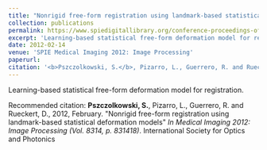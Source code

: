 ```yaml
---
title: "Nonrigid free-form registration using landmark-based statistical deformation models"
collection: publications
permalink: https://www.spiedigitallibrary.org/conference-proceedings-of-spie/8314/831418/Nonrigid-free-form-registration-using-landmark-based-statistical-deformation-models/10.1117/12.911441.short
excerpt: 'Learning-based statistical free-form deformation model for registration'
date: 2012-02-14
venue: 'SPIE Medical Imaging 2012: Image Processing'
paperurl: 
citation: '<b>Pszczolkowski, S.</b>, Pizarro, L., Guerrero, R. and Rueckert, D., 2012, February. &quot;Nonrigid free-form registration using landmark-based statistical deformation models&quot; <i>In Medical Imaging 2012: Image Processing (Vol. 8314, p. 831418)</i>. International Society for Optics and Photonics'
---
```

Learning-based statistical free-form deformation model for registration.

Recommended citation: <b>Pszczolkowski, S.</b>, Pizarro, L., Guerrero, R. and Rueckert, D., 2012, February. "Nonrigid free-form registration using landmark-based statistical deformation models" <i>In Medical Imaging 2012: Image Processing (Vol. 8314, p. 831418)</i>. International Society for Optics and Photonics